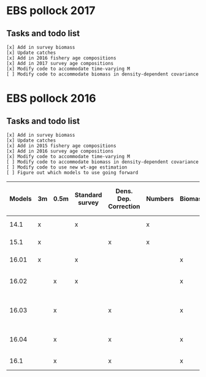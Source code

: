 # EBS pollock 2017
## Tasks and todo list
    [x] Add in survey biomass     
    [x] Update catches     
    [x] Add in 2016 fishery age compositions      
    [x] Add in 2017 survey age compositions     
    [x] Modify code to accommodate time-varying M
    [ ] Modify code to accommodate biomass in density-dependent covariance
    
# EBS pollock 2016
## Tasks and todo list
    [x] Add in survey biomass     
    [x] Update catches     
    [x] Add in 2015 fishery age compositions      
    [x] Add in 2016 survey age compositions     
    [x] Modify code to accommodate time-varying M
    [ ] Modify code to accommodate biomass in density-dependent covariance
    [ ] Modify code to use new wt-age estimation
    [ ] Figure out which models to use going forward     

| Models | 3m | 0.5m | Standard survey | Dens. Dep. Correction | Numbers | Biomass | Numbers | Biomass | 15.1 Input sample sizes | Revised input sample sizes | wt 15.1 | wt 16.0 | Description                             |
|--------|----|------|-----------------|-----------------------|---------|---------|---------|---------|-------------------------|----------------------------|---------|---------|-----------------------------------------|
| 14.1   | x  |      | x               |                       | x       |         | x       |         | x                       |                            | x       |         | 2014 model                              |
| 15.1   | x  |      |                 | x                     | x       |         | x       |         | x                       |                            | x       |         | 2015 model                              |
| 16.01  | x  |      | x               |                       |         | x       |         | x       | x                       |                            | x       |         | Transition to biomass                   |
| 16.02  |    | x    | x               |                       |         | x       |         | x       | x                       |                            | x       |         | Transition to ATS 0.5m                  |
| 16.03  |    | x    |                 | x                     |         | x       |         | x       |                         |                            | x       |         | Transition to BTS dens. dep. Correction |
| 16.04  |    | x    |                 | x                     |         | x       |         | x       |                         | x                          | x       |         | Input sample size adjustment            |
| 16.1   |    | x    |                 | x                     |         | x       |         | x       |                         | x                          |         | x       | Proposed model                          |
